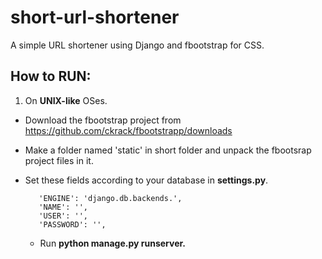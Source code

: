 short-url-shortener
===================

A simple URL shortener using Django and fbootstrap for CSS.


How to RUN:
-----------
 1. On **UNIX-like** OSes.

  - Download the fbootstrap project from https://github.com/ckrack/fbootstrapp/downloads

  - Make a folder named 'static' in short folder and unpack the fbootsrap project files in it.

  - Set these fields according to your database in **settings.py**.

           'ENGINE': 'django.db.backends.',
           'NAME': '',
           'USER': '',
           'PASSWORD': '',

    - Run **python manage.py runserver.**
